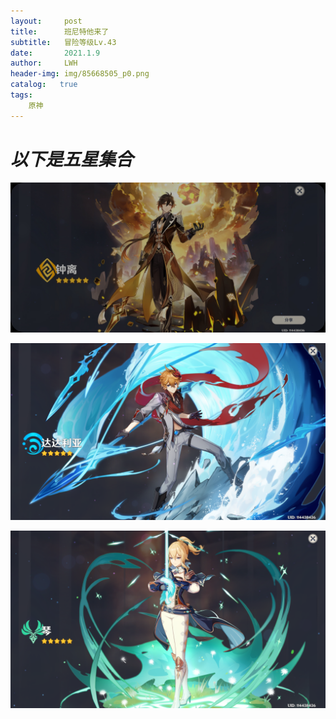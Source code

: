 ```yaml
---
layout:     post
title:      班尼特他来了
subtitle:   冒险等级Lv.43
date:       2021.1.9
author:     LWH
header-img: img/85668505_p0.png
catalog:   true
tags:
    原神
---
```

<h1><em>以下是五星集合</em></h1>
<p><img src="https://github.com/lwhhz/lwhhz.github.io/blob/master/img/%E9%92%9F%E7%A6%BB.jpg?raw=true" referrerpolicy="no-referrer"></p>
<p><img src="https://github.com/lwhhz/lwhhz.github.io/blob/master/img/%E8%BE%BE%E8%BE%BE%E5%88%A9%E4%BA%9A.png?raw=true" referrerpolicy="no-referrer"></p>
<p><img src="https://github.com/lwhhz/lwhhz.github.io/blob/master/img/%E7%90%B4.png?raw=true" referrerpolicy="no-referrer"></p>
